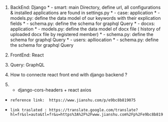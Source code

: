 1. BackEnd: Django
        *  - smart: main Directory, define url, all configurations & installed applications are found in settings.py 
        *     - case: application
        *         - models.py: define the data model of our keywords with their explication fields
        *         - schema.py: define the schema for graphql Query
        *     - docxs: application
        *         - models.py: define the data model of docx file ( history of uploaded docx file by registered member)
        *         - schema.py: define the schema for graphql Query
        *     - users: aplliocation
        *         - schema.py: define the schema for graphql Query

1. FrontEnd: React
1. Query: GraphQL

1. How to connecte react front end with django backend ?     
2.  - django-cors-headers  + react axios


*     reference link:  https://www.jianshu.com/p/e9bc8b819075
*     link traslated : https://translate.google.com/translate?hl=fr&sl=auto&tl=fr&u=https%3A%2F%2Fwww.jianshu.com%2Fp%2Fe9bc8b819075

